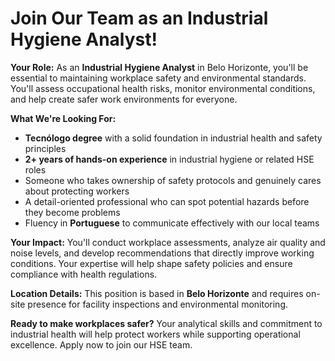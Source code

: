 # Join Our Team as an Industrial Hygiene Analyst!

**Your Role:**
As an **Industrial Hygiene Analyst** in Belo Horizonte, you'll be essential to maintaining workplace safety and environmental standards. You'll assess occupational health risks, monitor environmental conditions, and help create safer work environments for everyone.

**What We're Looking For:**
- **Tecnólogo degree** with a solid foundation in industrial health and safety principles
- **2+ years of hands-on experience** in industrial hygiene or related HSE roles
- Someone who takes ownership of safety protocols and genuinely cares about protecting workers
- A detail-oriented professional who can spot potential hazards before they become problems
- Fluency in **Portuguese** to communicate effectively with our local teams

**Your Impact:**
You'll conduct workplace assessments, analyze air quality and noise levels, and develop recommendations that directly improve working conditions. Your expertise will help shape safety policies and ensure compliance with health regulations.

**Location Details:**
This position is based in **Belo Horizonte** and requires on-site presence for facility inspections and environmental monitoring.

**Ready to make workplaces safer?** Your analytical skills and commitment to industrial health will help protect workers while supporting operational excellence. Apply now to join our HSE team.